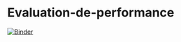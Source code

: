 # Evaluation-de-performance
[![Binder](https://mybinder.org/badge_logo.svg)](https://mybinder.org/v2/gh/souhahd/Evaluation-de-performance/main?filepath=TP1-Eval-VERSION_Final.ipynb)
